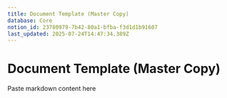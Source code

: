```yaml
---
title: Document Template (Master Copy)
database: Core
notion_id: 23780979-7b42-80a1-bfba-f3d1d1b91607
last_updated: 2025-07-24T14:47:34.389Z
---
```


# Document Template (Master Copy)


Paste markdown content here

